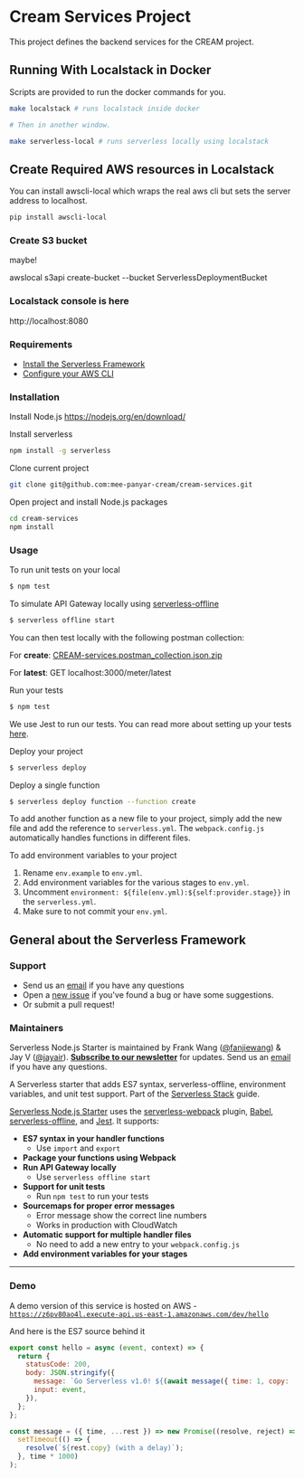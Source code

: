 # Cream Services Project

This project defines the backend services for the CREAM project.

## Running With Localstack in Docker

Scripts are provided to run the docker commands for you.

```bash
make localstack # runs localstack inside docker

# Then in another window.

make serverless-local # runs serverless locally using localstack
```

## Create Required AWS resources in Localstack
You can install awscli-local which wraps the real aws cli but sets the server address to localhost.

```bash
pip install awscli-local
```

### Create S3 bucket
maybe!

awslocal s3api create-bucket --bucket ServerlessDeploymentBucket

### Localstack console is here
http://localhost:8080


### Requirements

- [Install the Serverless Framework](https://serverless.com/framework/docs/providers/aws/guide/installation/)
- [Configure your AWS CLI](https://serverless.com/framework/docs/providers/aws/guide/credentials/)

### Installation

Install Node.js
https://nodejs.org/en/download/

Install serverless
``` bash
npm install -g serverless
```

Clone current project
``` bash
git clone git@github.com:mee-panyar-cream/cream-services.git
```

Open project and install Node.js packages
``` bash
cd cream-services
npm install
```

### Usage

To run unit tests on your local

``` bash
$ npm test
```

To simulate API Gateway locally using [serverless-offline](https://github.com/dherault/serverless-offline)

``` bash
$ serverless offline start
```

You can then test locally with the following postman collection:

For **create**: [CREAM-services.postman_collection.json.zip](https://github.com/mee-panyar-cream/cream-services/files/3346839/CREAM-services.postman_collection.json.zip)

For **latest**: GET localhost:3000/meter/latest

Run your tests

``` bash
$ npm test
```

We use Jest to run our tests. You can read more about setting up your tests [here](https://facebook.github.io/jest/docs/en/getting-started.html#content).

Deploy your project 

``` bash
$ serverless deploy
```

Deploy a single function

``` bash
$ serverless deploy function --function create
```

To add another function as a new file to your project, simply add the new file and add the reference to `serverless.yml`. The `webpack.config.js` automatically handles functions in different files.

To add environment variables to your project

1. Rename `env.example` to `env.yml`.
2. Add environment variables for the various stages to `env.yml`.
3. Uncomment `environment: ${file(env.yml):${self:provider.stage}}` in the `serverless.yml`.
4. Make sure to not commit your `env.yml`.



## General about the Serverless Framework

### Support 

- Send us an [email](mailto:contact@anoma.ly) if you have any questions
- Open a [new issue](https://github.com/AnomalyInnovations/serverless-nodejs-starter/issues/new) if you've found a bug or have some suggestions.
- Or submit a pull request!

### Maintainers

Serverless Node.js Starter is maintained by Frank Wang ([@fanjiewang](https://twitter.com/fanjiewang)) & Jay V ([@jayair](https://twitter.com/jayair)). [**Subscribe to our newsletter**](http://eepurl.com/cEaBlf) for updates. Send us an [email](mailto:contact@anoma.ly) if you have any questions.



A Serverless starter that adds ES7 syntax, serverless-offline, environment variables, and unit test support. Part of the [Serverless Stack](http://serverless-stack.com) guide.

[Serverless Node.js Starter](https://github.com/AnomalyInnovations/serverless-nodejs-starter) uses the [serverless-webpack](https://github.com/serverless-heaven/serverless-webpack) plugin, [Babel](https://babeljs.io), [serverless-offline](https://github.com/dherault/serverless-offline), and [Jest](https://facebook.github.io/jest/). It supports:

- **ES7 syntax in your handler functions**
  - Use `import` and `export`
- **Package your functions using Webpack**
- **Run API Gateway locally**
  - Use `serverless offline start`
- **Support for unit tests**
  - Run `npm test` to run your tests
- **Sourcemaps for proper error messages**
  - Error message show the correct line numbers
  - Works in production with CloudWatch
- **Automatic support for multiple handler files**
  - No need to add a new entry to your `webpack.config.js`
- **Add environment variables for your stages**

------

### Demo

A demo version of this service is hosted on AWS - [`https://z6pv80ao4l.execute-api.us-east-1.amazonaws.com/dev/hello`](https://z6pv80ao4l.execute-api.us-east-1.amazonaws.com/dev/hello)

And here is the ES7 source behind it

```javascript
export const hello = async (event, context) => {
  return {
    statusCode: 200,
    body: JSON.stringify({
      message: `Go Serverless v1.0! ${(await message({ time: 1, copy: 'Your function executed successfully!'}))}`,
      input: event,
    }),
  };
};

const message = ({ time, ...rest }) => new Promise((resolve, reject) =>
  setTimeout(() => {
    resolve(`${rest.copy} (with a delay)`);
  }, time * 1000)
);
```

